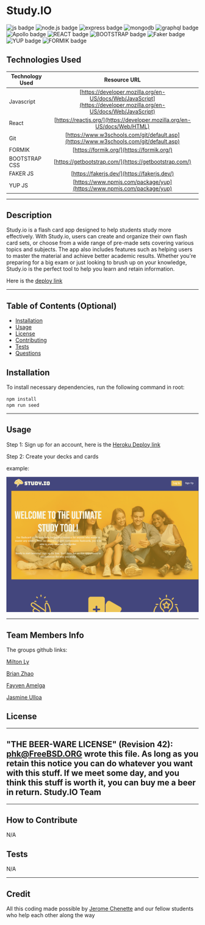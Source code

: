 # Study.IO

![js badge](https://img.shields.io/badge/TECHOLOGY-JAVASCRIPT%20ES6-important)
![node.js badge](https://img.shields.io/badge/TECHOLOGY-NODE.JS%20V16-important)
![express badge](https://img.shields.io/badge/TECHOLOGY-EXPRESS%20@4.18.2-important)
![mongodb](https://img.shields.io/badge/TECHOLOGY-MONGODB-success)
![graphql badge](https://img.shields.io/badge/TECHOLOGY-APOLLO%20@3.12.0-blueviolet)
![Apollo badge](https://img.shields.io/badge/TECHOLOGY-GRAPHQL%20@16.6.0-blueviolet)
![REACT badge](https://img.shields.io/badge/TECHOLOGY-REACT-9cf)
![BOOTSTRAP badge](https://img.shields.io/badge/TECHOLOGY-REACT%20BOOTSTRAP-blueviolet)
![Faker badge](https://img.shields.io/badge/TECHOLOGY-FAKER-green)
![YUP badge](https://img.shields.io/badge/TECHOLOGY-YUP-red)
![FORMIK badge](https://img.shields.io/badge/TECHOLOGY-FORMIK-black)

## Technologies Used

| Technology Used         | Resource URL           | 
| ------------- |:-------------:| 
| Javascript    | [https://developer.mozilla.org/en-US/docs/Web/JavaScript](https://developer.mozilla.org/en-US/docs/Web/JavaScript) | 
| React    | [https://reactjs.org/](https://developer.mozilla.org/en-US/docs/Web/HTML) |   
| Git | [https://www.w3schools.com/git/default.asp](https://www.w3schools.com/git/default.asp)     |  
| FORMIK | [https://formik.org/](https://formik.org/)     |  
| BOOTSTRAP CSS | [https://getbootstrap.com/](https://getbootstrap.com/)     |  
| FAKER JS | [https://fakerjs.dev/](https://fakerjs.dev/)     |  
| YUP JS | [https://www.npmjs.com/package/yup](https://www.npmjs.com/package/yup)     |  

----------------------------------------------------------------------------
## Description

Study.io is a flash card app designed to help students study more effectively. With Study.io, users can create and organize their own flash card sets, or choose from a wide range of pre-made sets covering various topics and subjects. The app also includes features such as helping users to master the material and achieve better academic results. Whether you're preparing for a big exam or just looking to brush up on your knowledge, Study.io is the perfect tool to help you learn and retain information.

Here is the [deploy link](https://studyioflash.herokuapp.com/)

----------------------------------------------------------------------------
## Table of Contents (Optional)

- [Installation](#installation)
- [Usage](#usage)
- [License](#license)
- [Contributing](#contributing)
- [Tests](#tests)
- [Questions](#questions)

## Installation

To install necessary dependencies, run the following command in root: 

    npm install 
    npm run seed

----------------------------------------------------------------------------
## Usage

Step 1: Sign up for an account, here is the [Heroku Deploy link](https://studyioflash.herokuapp.com/)

Step 2: Create your decks and cards

example:

![ example image ](./client/public/example.png)



----------------------------------------------------------------------------
## Team Members Info

The groups github links:

[Milton Ly](https://github.com/MiltonLy)

[Brian Zhao](https://github.com/byxzESC)

[Fayven Amelga](https://github.com/famelga)

[Jasmine Ulloa](https://github.com/silkyjazz)


## License

----------------------------------------------------------------------------
"THE BEER-WARE LICENSE" (Revision 42):
<phk@FreeBSD.ORG> wrote this file.  As long as you retain this notice you
can do whatever you want with this stuff. If we meet some day, and you think
this stuff is worth it, you can buy me a beer in return.   Study.IO Team
----------------------------------------------------------------------------
----------------------------------------------------------------------------

## How to Contribute


N/A

## Tests

N/A

----------------------------------------------------------------------------
## Credit

All this coding made possible by [Jerome Chenette](https://github.com/jeromechenette) and our fellow students who help each other along the way
